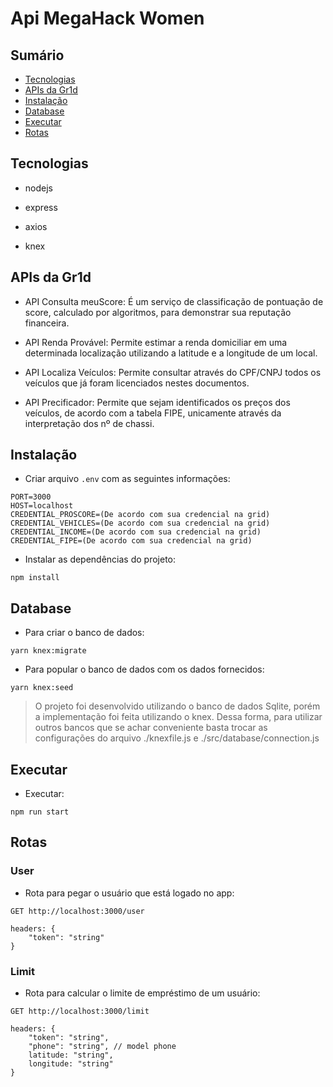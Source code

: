 # Api MegaHack Women

## Sumário

- [Tecnologias](#tecnologias)
- [APIs da Gr1d](#apis-da-gr1d)
- [Instalação](#instalação)
- [Database](#database)
- [Executar](#executar)
- [Rotas](#rotas)

## Tecnologias

- nodejs

- express

- axios

- knex

## APIs da Gr1d
- API Consulta meuScore: É um serviço de classificação de pontuação de score, calculado por algoritmos, para demonstrar sua reputação financeira.

- API Renda Provável: Permite estimar a renda domiciliar em uma determinada localização utilizando a latitude e a longitude de um local.

- API Localiza Veículos: Permite consultar através do CPF/CNPJ todos os veículos que já foram licenciados nestes documentos.

- API Precificador: Permite que sejam identificados os preços dos veículos, de acordo com a tabela FIPE, unicamente através da interpretação dos nº de chassi.

## Instalação

- Criar arquivo `.env` com as seguintes informações:

```
PORT=3000
HOST=localhost
CREDENTIAL_PROSCORE=(De acordo com sua credencial na grid)
CREDENTIAL_VEHICLES=(De acordo com sua credencial na grid)
CREDENTIAL_INCOME=(De acordo com sua credencial na grid)
CREDENTIAL_FIPE=(De acordo com sua credencial na grid)
```

- Instalar as dependências do projeto:

```
npm install
```

## Database

- Para criar o banco de dados:

```
yarn knex:migrate
```

- Para popular o banco de dados com os dados fornecidos:

```
yarn knex:seed
```

> O projeto foi desenvolvido utilizando o banco de dados Sqlite, porém a implementação foi feita utilizando o knex. Dessa forma, para utilizar outros bancos que se achar conveniente basta trocar as configurações do arquivo ./knexfile.js e ./src/database/connection.js

## Executar

- Executar:

```
npm run start
```

## Rotas

### User

- Rota para pegar o usuário que está logado no app:

```
GET http://localhost:3000/user
```

```
headers: {
    "token": "string"
}
```

### Limit

- Rota para calcular o limite de empréstimo de um usuário:

```
GET http://localhost:3000/limit
```

```
headers: {
    "token": "string",
	"phone": "string", // model phone
	latitude: "string", 
	longitude: "string"
}
```